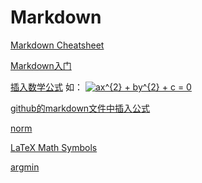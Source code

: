 # Markdown

[Markdown Cheatsheet](https://github.com/adam-p/markdown-here/wiki/Markdown-Cheatsheet)

[Markdown入门](http://metman.info/blog/2013/02/27/markdownru-men/)

[插入数学公式](http://www.jianshu.com/p/c169599726e1) 如：
<a href="https://www.codecogs.com/eqnedit.php?latex=ax^{2}&space;&plus;&space;by^{2}&space;&plus;&space;c&space;=&space;0" target="_blank"><img src="https://latex.codecogs.com/gif.latex?ax^{2}&space;&plus;&space;by^{2}&space;&plus;&space;c&space;=&space;0" title="ax^{2} + by^{2} + c = 0" /></a>

[github的markdown文件中插入公式](http://www.wanguanglu.com/2016/07/18/github-markdown-equation/)

[norm](http://www.maths.tcd.ie/~dwilkins/LaTeXPrimer/BracketsNorms.html)

[LaTeX Math Symbols](http://web.ift.uib.no/Teori/KURS/WRK/TeX/symALL.html)

[argmin](http://tex.stackexchange.com/questions/5223/command-for-argmin-or-argmax)


